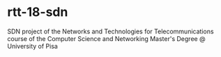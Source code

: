 # rtt-18-sdn
SDN project of the Networks and Technologies for Telecommunications course of the Computer Science and Networking Master's Degree @ University of Pisa

